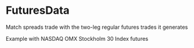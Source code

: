 # FuturesData
Match spreads trade with the two-leg regular futures trades it generates

Example with NASDAQ OMX Stockholm 30 Index futures
